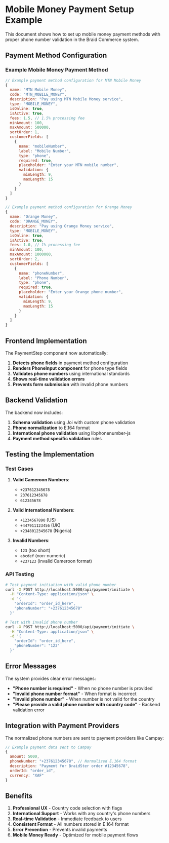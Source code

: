 # Mobile Money Payment Setup Example

This document shows how to set up mobile money payment methods with proper phone number validation in the Braid Commerce system.

## Payment Method Configuration

### Example Mobile Money Payment Method

```javascript
// Example payment method configuration for MTN Mobile Money
{
  name: "MTN Mobile Money",
  code: "MTN_MOBILE_MONEY",
  description: "Pay using MTN Mobile Money service",
  type: "MOBILE_MONEY",
  isOnline: true,
  isActive: true,
  fees: 1.5, // 1.5% processing fee
  minAmount: 100,
  maxAmount: 500000,
  sortOrder: 1,
  customerFields: [
    {
      name: "mobileNumber",
      label: "Mobile Number",
      type: "phone",
      required: true,
      placeholder: "Enter your MTN mobile number",
      validation: {
        minLength: 9,
        maxLength: 15
      }
    }
  ]
}

// Example payment method configuration for Orange Money
{
  name: "Orange Money",
  code: "ORANGE_MONEY", 
  description: "Pay using Orange Money service",
  type: "MOBILE_MONEY",
  isOnline: true,
  isActive: true,
  fees: 1.0, // 1% processing fee
  minAmount: 100,
  maxAmount: 1000000,
  sortOrder: 2,
  customerFields: [
    {
      name: "phoneNumber",
      label: "Phone Number",
      type: "phone",
      required: true,
      placeholder: "Enter your Orange phone number",
      validation: {
        minLength: 9,
        maxLength: 15
      }
    }
  ]
}
```

## Frontend Implementation

The PaymentStep component now automatically:

1. **Detects phone fields** in payment method configuration
2. **Renders PhoneInput component** for phone type fields
3. **Validates phone numbers** using international standards
4. **Shows real-time validation errors**
5. **Prevents form submission** with invalid phone numbers

## Backend Validation

The backend now includes:

1. **Schema validation** using Joi with custom phone validation
2. **Phone normalization** to E.164 format
3. **International phone validation** using libphonenumber-js
4. **Payment method specific validation** rules

## Testing the Implementation

### Test Cases

1. **Valid Cameroon Numbers**:
   - `+237612345678`
   - `237612345678`
   - `612345678`

2. **Valid International Numbers**:
   - `+1234567890` (US)
   - `+447911123456` (UK)
   - `+2348012345678` (Nigeria)

3. **Invalid Numbers**:
   - `123` (too short)
   - `abcdef` (non-numeric)
   - `+237123` (invalid Cameroon format)

### API Testing

```bash
# Test payment initiation with valid phone number
curl -X POST http://localhost:5000/api/payment/initiate \
  -H "Content-Type: application/json" \
  -d '{
    "orderId": "order_id_here",
    "phoneNumber": "+237612345678"
  }'

# Test with invalid phone number
curl -X POST http://localhost:5000/api/payment/initiate \
  -H "Content-Type: application/json" \
  -d '{
    "orderId": "order_id_here", 
    "phoneNumber": "123"
  }'
```

## Error Messages

The system provides clear error messages:

- **"Phone number is required"** - When no phone number is provided
- **"Invalid phone number format"** - When format is incorrect
- **"Invalid phone number"** - When number is not valid for the country
- **"Please provide a valid phone number with country code"** - Backend validation error

## Integration with Payment Providers

The normalized phone numbers are sent to payment providers like Campay:

```javascript
// Example payment data sent to Campay
{
  amount: 5000,
  phoneNumber: "+237612345678", // Normalized E.164 format
  description: "Payment for BraidSter order #12345678",
  orderId: "order_id",
  currency: "XAF"
}
```

## Benefits

1. **Professional UX** - Country code selection with flags
2. **International Support** - Works with any country's phone numbers
3. **Real-time Validation** - Immediate feedback to users
4. **Consistent Format** - All numbers stored in E.164 format
5. **Error Prevention** - Prevents invalid payments
6. **Mobile Money Ready** - Optimized for mobile payment flows 